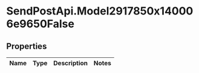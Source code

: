 # SendPostApi.Model2917850x140006e9650False

## Properties
Name | Type | Description | Notes
------------ | ------------- | ------------- | -------------


